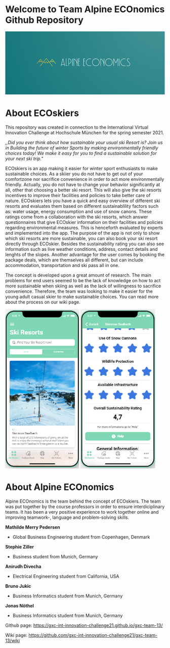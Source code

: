 # Welcome to Team Alpine ECOnomics Github Repository

![image](https://github.com/gxc-int-innovation-challenge21/gxc-team-13/blob/4e5d904a9bed29f2f7a97001f3215d9eac8e085b/data%20input/logo.png)

# About ECOskiers

This repository was created in connection to the International Virtual Innovation Challenge at Hochschule München for the spring semester 2021. 

_,,Did you ever think about how sustainable your usual ski Resort is? Join us in Building the future of winter Sports by making environmentally friendly choices today! We make it easy for you to find a sustainable solution for your next ski trip."_

ECOskiers is an app making it easier for winter sport enthusiasts to make sustainable choices. As a skiier you do not have to get out of your comfortzone nor sacrifice convenience in order to act more environmentally friendly. Actually, you do not have to change your behavior significantly at all, other that choosing a better ski resort. This will also give the ski resorts incentives to improve their facilities and policies to take better care of nature. 
ECOskiers lets you have a quick and easy overview of different ski resorts and evaluates them based on different sustainablility factors such as: water usage, energy consumption and use of snow canons. These ratings come from a collaboration with the ski resorts, which answer questionnaires that give ECOskier information on their facilities and policies regarding environmental measures. This is henceforth evaluated by experts and implemented into the app.
The purpose of the app is not only to show which ski resorts are more sustainable, you can also book your ski resort directly through ECOskier. Besides the sustainability rating you can also see information such as live weather conditions, address, contact details and lenghts of the slopes. Another advantage for the user comes by booking the package deals, which are themselves all different, but can include accommodation, transportation and ski pass all in one. 

The concept is developed upon a great amount of research. The main problems for end users seemed to be the lack of knowledge on how to act more sustainable when skiing as well as the lack of willingness to sacrifice convenience. Therefore, the team was looking to make it easier for the young adult casual skier to make sustainable choices. 
You can read more about the process on our wiki page.

![image](https://raw.githubusercontent.com/gxc-int-innovation-challenge21/gxc-team-13/3df26c81d137cc0a75111cec2831226945bf28b5/appp%20ski%20resorts.png?token=ATM3ZJILN3SIFVUM3FTSP7DAX5THI) ![image](https://raw.githubusercontent.com/gxc-int-innovation-challenge21/gxc-team-13/e8b5e33056878d305737a96a161c863e1f04f066/appp%20ski3.png?token=ATM3ZJL2P6MDEJNETI33VILAX5THK)

# About Alpine ECOnomics
Alpine ECOnomics is the team behind the concept of ECOskiers. The team was put together by the course professors in order to ensure interdiciplinary teams. It has been a very positive experience to work together online and improving teamwork-, language and problem-solving skills. 

**Mathilde Merry Pedersen**
- Global Business Engineering student from Copenhagen, Denmark

**Stephie Ziller**
- Business student from Munich, Germany

**Anirudh Divecha**
- Electrical Engineering student from California, USA

**Bruno Jukic**
- Business Informatics student from Munich, Germany

**Jonas Nöthel**
- Business Informatics student from Munich, Germany




Github page: https://gxc-int-innovation-challenge21.github.io/gxc-team-13/

Wiki page: https://github.com/gxc-int-innovation-challenge21/gxc-team-13/wiki
